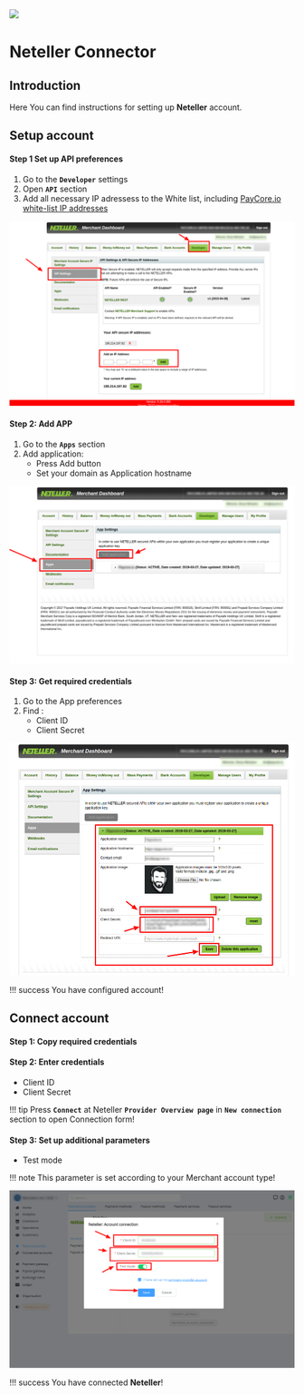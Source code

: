 <img src="https://static.openfintech.io/payment_providers/neteller/logo.svg?w=400" width="400px">

# Neteller Connector

## Introduction

Here You can find  instructions for setting up **Neteller**  account.

## Setup account

#### Step 1 Set up API preferences

1. Go to the **`Developer`** settings
2. Open **`API`** section
3. Add all necessary IP adressess to the White list, including  [PayСore.io white-list IP addresses](/ips/#white-list-ip-addresses)

![API](images/ips_1.png)

#### Step 2: Add APP
1. Go to the **`Apps`** section
2. Add application:
    - Press Add button
    - Set your domain as Application hostname 

![APP](images/add_app_1.png)

#### Step 3: Get required credentials

1. Go to the App preferences
2. Find :
    -  Client ID
    -  Client Secret

![APP](images/creds_1.png)

!!! success
    You have configured account!




## Connect account

#### Step 1: Copy required credentials


#### Step 2: Enter credentials

-  Client ID
-  Client Secret


!!! tip
    Press **`Connect`** at Neteller **`Provider Overview page`** in **`New connection`** section to open Connection form!


#### Step 3: Set up additional parameters 

-  Test mode

!!! note
    This parameter is set according to your Merchant account type!



![Connect](images/neteller_connect.png)


!!! success
    You have connected **Neteller**!